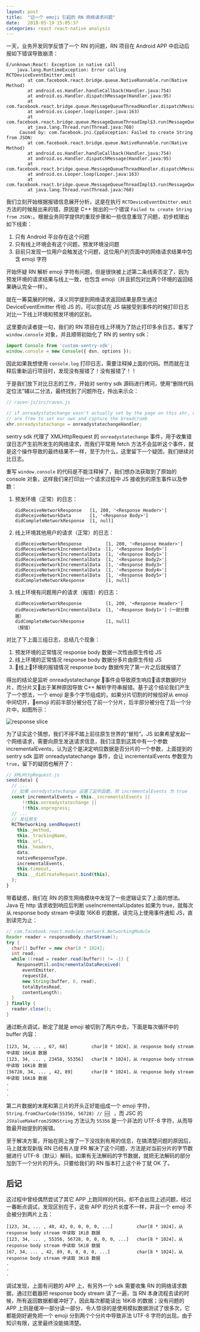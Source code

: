 ```yaml
---
layout: post
title:  "记一个 emoji 引起的 RN 网络请求问题"
date:   2018-05-19 15:05:37
categories: react react-native analysis
---
```


一天，业务开发同学反馈了一个 RN 的问题，RN 项目在 Android APP 中启动后报如下错误导致崩溃：

```
E/unknown:React: Exception in native call
    java.lang.RuntimeException: Error calling RCTDeviceEventEmitter.emit
        at com.facebook.react.bridge.queue.NativeRunnable.run(Native Method)
        at android.os.Handler.handleCallback(Handler.java:754)
        at android.os.Handler.dispatchMessage(Handler.java:95)
        at com.facebook.react.bridge.queue.MessageQueueThreadHandler.dispatchMessage(MessageQueueThreadHandler.java:31)
        at android.os.Looper.loop(Looper.java:163)
        at com.facebook.react.bridge.queue.MessageQueueThreadImpl$3.run(MessageQueueThreadImpl.java:204)
        at java.lang.Thread.run(Thread.java:760)
     Caused by: com.facebook.jni.CppException: Failed to create String from JSON: 
        at com.facebook.react.bridge.queue.NativeRunnable.run(Native Method) 
        at android.os.Handler.handleCallback(Handler.java:754) 
        at android.os.Handler.dispatchMessage(Handler.java:95) 
        at com.facebook.react.bridge.queue.MessageQueueThreadHandler.dispatchMessage(MessageQueueThreadHandler.java:31) 
        at android.os.Looper.loop(Looper.java:163) 
        at com.facebook.react.bridge.queue.MessageQueueThreadImpl$3.run(MessageQueueThreadImpl.java:204) 
        at java.lang.Thread.run(Thread.java:760)
```

我们立刻开始根据报错信息展开分析，这是在执行 `RCTDeviceEventEmitter.emit` 方法的时候报出来的错，原因是 C++ 抛出的一个错误 `Failed to create String from JSON:`。根据业务同学提供的重现步骤和一些信息重现了问题，初步梳理出如下线索：

1. 只有 Android 平台存在这个问题
2. 只有线上环境会有这个问题，预发环境没问题
3. 目前只发现一位用户会触发这个问题，这位用户的页面中的网络请求结果中包含 emoji 字符

开始怀疑 RN 解析 emoji 字符有问题，但是很快被上述第二条线索否定了，因为预发环境的请求结果与线上一致，也包含 emoji（并且抓包对比两个环境的返回结果确认完全一样）。

就在一筹莫展的时候，泽义同学提到网络请求返回结果是原生通过 DeviceEventEmitter 传给 JS 的，可以尝试在 JS 端接受到事件的时候打印日志对比一下线上环境和预发环境的区别。

这里要向读者提一句，我们的 RN 项目在线上环境为了防止打印多余日志，重写了 `window.console` 对象，并且顺带初始化了 RN 的 sentry sdk：

``` js
import Console from 'custom-sentry-sdk';
window.console = new Console({ dsn, options });
```

因此如果我想使用 `console.log` 打印日志，需要注释掉上面的代码。然而就在注释后重新运行项目时，发现没有报错了！没有报错了！！

于是我们放下对比日志的工作，开始对 sentry sdk 源码进行拷问，使用“删除代码定位法”辅以二分法，最终找到了问题所在，拎出来示众：

``` js
// raven-js/src/raven.js

// if onreadystatechange wasn't actually set by the page on this xhr, we
// are free to set our own and capture the breadcrumb
xhr.onreadystatechange = onreadystatechangeHandler;
```

sentry sdk 代理了 XMLHttpRequest 的 `onreadystatechange` 事件，用于收集错误日志产生前所发生的网络请求，而我们平常用 fetch 方法不会监听这个事件，就是这个操作导致的最终结果不一样，至于为什么，这里留下一个疑团，我们继续对比日志。

重写 `window.console` 的代码是不能注释掉了，我们想办法获取到了原始的 console 对象，这样我们来打印出一个请求过程中 JS 接收到的原生事件以及参数：

1. 预发环境（正常）的日志：

    ```
    didReceiveNetworkResponse   [1, 200, '<Response Header>']
    didReceiveNetworkData       [1, '<Response Body>']
    didCompleteNetworkResponse  [1, null]
    ```

2. 线上环境其他用户的请求（正常）的日志：

    ```
    didReceiveNetworkResponse         [1, 200, '<Response Header>']
    didReceiveNetworkIncrementalData  [1, '<Response Body0>']
    didReceiveNetworkIncrementalData  [1, '<Response Body1>']
    didReceiveNetworkIncrementalData  [1, '<Response Body2>']
    didReceiveNetworkIncrementalData  [1, '<Response Body3>']
    didReceiveNetworkIncrementalData  [1, '<Response Body4>']
    didReceiveNetworkIncrementalData  [1, '<Response Body5>']
    didCompleteNetworkResponse        [1, null]
    ```

3. 线上环境有问题用户的请求（报错）的日志：

    ```
    didReceiveNetworkResponse         [1, 200, '<Response Header>']
    didReceiveNetworkIncrementalData  [1, '<Response Body1>']（一部分数据）
    didCompleteNetworkResponse        [1, null]
    （报错）
    ```

对比了下上面三组日志，总结几个现象：

1. 预发环境的正常情况 response body 数据一次性由原生传给 JS
2. 线上环境的正常情况 response body 数据分多片由原生传给 JS
3. 线上环境的报错情况 response body 数据传完了第一片之后就报错了

得出的结论是监听 onreadystatechange 事件会导致原生响应请求数据时分片，而分片又出于某种原因导致 C++ 解析字符串报错。基于这个结论我们产生了一个想法，一个 emoji 是多个字节组成的，如果分片切割的时候恰好从 emoji 中间切开，emoji 的前半部分被分在了前一个分片，后半部分被分在了后一个分片中，如图所示：

![response slice](../assests/react-native-emoji-issue-response-slice.png)

为了证实这个猜想，我们不得不踏上前往原生世界的“冒险”。JS 如果希望发起一个网络请求，需要向原生发送请求信息，我们注意到这其中有一个参数 incrementalEvents，认为这个是决定响应数据是否分片的一个参数，上面提到的 sentry sdk 监听 onreadystatechange 事件，会让 incrementalEvents 参数变为 `true`，留下的疑团也解开了：

``` js
// XMLHttpRequest.js
send(data) {
  // ...
  // 如果 onredystatechange 设置了监听函数，则 incrementalEvents 为 true
  const incrementalEvents = this._incrementalEvents ||
      !!this.onreadystatechange ||
      !!this.onprogress;
  // ...
  // 发往原生
  RCTNetworking.sendRequest(
    this._method,
    this._trackingName,
    this._url,
    this._headers,
    data,
    nativeResponseType,
    incrementalEvents,
    this.timeout,
    this.__didCreateRequest.bind(this),
  );
}
```

带着疑惑，我们在 RN 的原生网络模块中发现了一些逻辑证实了上面的想法。Java 在 http 请求收到响应后判断 useIncrementalUpdates 如果为 true，就每次从 response body stream 中读取 16KiB 的数据，读完马上使用事件通知 JS，直到读完为止：

``` java
// com.facebook.react.modules.network.NetworkingModule
Reader reader = responseBody.charStream();
try {
  char[] buffer = new char[8 * 1024];
  int read;
  while ((read = reader.read(buffer)) != -1) {
    ResponseUtil.onIncrementalDataReceived(
      eventEmitter,
      requestId,
      new String(buffer, 0, read),
      totalBytesRead,
      contentLength);
  }
} finally {
  reader.close();
}
```

通过断点调试，断定了就是 emoji 被切到了两片中去，下面是每次循环中的 buffer 内容：

```
[123, 34, ... , 67, 68]         char[8 * 1024]，从 response body stream 中读取 16KiB 数据
[123, 34, ... , 23458, 55356]   char[8 * 1024]，从 response body stream 中读取 16KiB 数据
[56728, 34, ... , 42, 89]       char[8 * 1024]，从 response body stream 中读取 16KiB 数据
.
.
.
```

第二片数据的末尾和第三片的开头正好能组成一个 emoji 字符，`String.fromCharCode(55356, 56728) // 🆘 `  ，而 JSC 的 `JSValueMakeFromJSONString` 方法认为 `55356` 是一个非法的 UTF-8 字符，从而导致最开始提到的报错。

至于解决方案，开始在网上搜了一下没找到有用的信息，在搞清楚问题的原因后，马上就发现新版 RN 已经有人提 PR 解决了这个问题，方法是对当前分片的字节数据进行 UTF-8（默认）解码，如果有无法解码的字节数据，就把无法解码的部分加到下一个分片的开头。只要给我们的 RN 版本打上这个补丁就 OK 了。

## 后记

这过程中曾经偶然尝试了其它 APP 上跑同样的代码，却不会出现上述问题，经过一番断点调试，发现区别在于，这些 APP 的分片长度不一样，并且一个 emoji 不会被分到两片上去：

```
[123, 34, ... , 40, 42, 0, 0, 0, 0, ...]         char[8 * 1024]，从 response body stream 中读取 1KiB 数据
[123, 34, ... , 55356, 56728, 0, 0, 0, 0, ...]   char[8 * 1024]，从 response body stream 中读取 5KiB 数据
[67, 34, ... , 42, 89, 0, 0, 0, 0, ...]          char[8 * 1024]，从 response body stream 中读取 3KiB 数据
.
.
.
```

调试发现，上面有问题的 APP 上，有另外一个 sdk 需要收集 RN 的网络请求数据，通过拦截器把 response body stream 读了一遍，当 RN 本身流程去读的时候，所有返回数据都缓冲好了，因此每次都能读出 16KiB 的数据；没有问题的 APP 上则是缓冲一部分读一部分，令人惊讶的是使用模拟数据测试了很多次，它都能刚好避免把一个 emoji 分到两个个分片中导致非法 UTF-8 字符的出现。由于知识有限，这里最终没能搞清楚。
